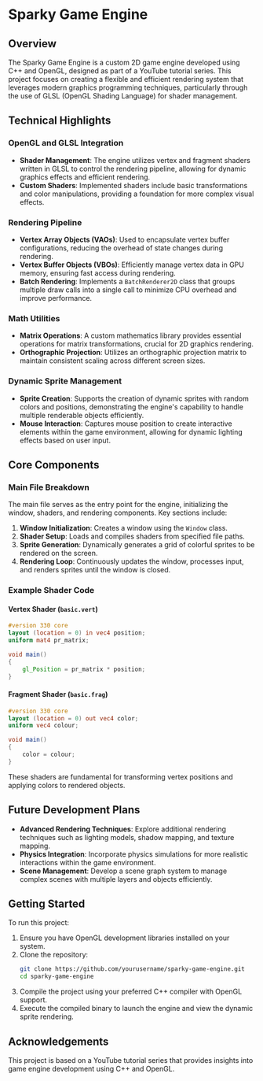 # Sparky Game Engine

## Overview

The Sparky Game Engine is a custom 2D game engine developed using C++ and OpenGL, designed as part of a YouTube tutorial series. This project focuses on creating a flexible and efficient rendering system that leverages modern graphics programming techniques, particularly through the use of GLSL (OpenGL Shading Language) for shader management.

## Technical Highlights

### OpenGL and GLSL Integration
- **Shader Management**: The engine utilizes vertex and fragment shaders written in GLSL to control the rendering pipeline, allowing for dynamic graphics effects and efficient rendering.
- **Custom Shaders**: Implemented shaders include basic transformations and color manipulations, providing a foundation for more complex visual effects.

### Rendering Pipeline
- **Vertex Array Objects (VAOs)**: Used to encapsulate vertex buffer configurations, reducing the overhead of state changes during rendering.
- **Vertex Buffer Objects (VBOs)**: Efficiently manage vertex data in GPU memory, ensuring fast access during rendering.
- **Batch Rendering**: Implements a `BatchRenderer2D` class that groups multiple draw calls into a single call to minimize CPU overhead and improve performance.

### Math Utilities
- **Matrix Operations**: A custom mathematics library provides essential operations for matrix transformations, crucial for 2D graphics rendering.
- **Orthographic Projection**: Utilizes an orthographic projection matrix to maintain consistent scaling across different screen sizes.

### Dynamic Sprite Management
- **Sprite Creation**: Supports the creation of dynamic sprites with random colors and positions, demonstrating the engine's capability to handle multiple renderable objects efficiently.
- **Mouse Interaction**: Captures mouse position to create interactive elements within the game environment, allowing for dynamic lighting effects based on user input.

## Core Components

### Main File Breakdown
The main file serves as the entry point for the engine, initializing the window, shaders, and rendering components. Key sections include:

1. **Window Initialization**: Creates a window using the `Window` class.
2. **Shader Setup**: Loads and compiles shaders from specified file paths.
3. **Sprite Generation**: Dynamically generates a grid of colorful sprites to be rendered on the screen.
4. **Rendering Loop**: Continuously updates the window, processes input, and renders sprites until the window is closed.

### Example Shader Code

#### Vertex Shader (`basic.vert`)
```glsl
#version 330 core
layout (location = 0) in vec4 position;
uniform mat4 pr_matrix;

void main()
{
    gl_Position = pr_matrix * position;
}
```

#### Fragment Shader (`basic.frag`)
```glsl
#version 330 core
layout (location = 0) out vec4 color;
uniform vec4 colour;

void main()
{
    color = colour;
}
```

These shaders are fundamental for transforming vertex positions and applying colors to rendered objects.

## Future Development Plans
- **Advanced Rendering Techniques**: Explore additional rendering techniques such as lighting models, shadow mapping, and texture mapping.
- **Physics Integration**: Incorporate physics simulations for more realistic interactions within the game environment.
- **Scene Management**: Develop a scene graph system to manage complex scenes with multiple layers and objects efficiently.

## Getting Started

To run this project:

1. Ensure you have OpenGL development libraries installed on your system.
2. Clone the repository:
   ```bash
   git clone https://github.com/yourusername/sparky-game-engine.git
   cd sparky-game-engine
   ```
3. Compile the project using your preferred C++ compiler with OpenGL support.
4. Execute the compiled binary to launch the engine and view the dynamic sprite rendering.

## Acknowledgements

This project is based on a YouTube tutorial series that provides insights into game engine development using C++ and OpenGL. 
